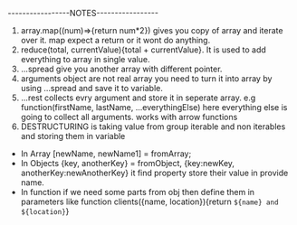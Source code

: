 -----------------NOTES-----------------
1. array.map((num)=>{return num*2}) gives you copy of array and iterate over it. map expect a return or it wont do anything.
2. reduce(total, currentValue){total + currentValue}. It is used to add everything to array in single value.
3. ...spread give you another array with different pointer.
4. arguments object are not real array you need to turn it into array by using ...spread and save it to variable.
5. ...rest collects evry argument and store it in seperate array. e.g function(firstName, lastName, ...everythingElse) here everything else is going to collect all arguments. works with arrow functions 
6. DESTRUCTURING is taking value from group iterable and non iterables and storing them in variable
- In Array [newName, newName1] = fromArray;
- In Objects {key, anotherKey} = fromObject, {key:newKey, anotherKey:newAnotherKey} it find property store their value in provide name.
- In function if we need some parts from obj then define them in parameters like function clients({name, location}){return `${name} and ${location}`}